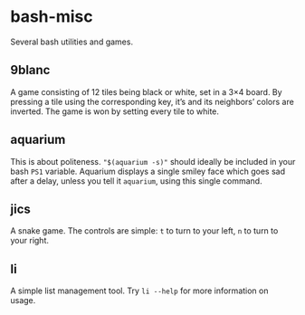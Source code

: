 # bash-misc
Several bash utilities and games.

## 9blanc
A game consisting of 12 tiles being black or white, set in a 3×4 board. By pressing a tile using the corresponding key, it’s and its neighbors’ colors are inverted. The game is won by setting every tile to white.

## aquarium
This is about politeness. `"$(aquarium -s)"` should ideally be included in your bash `PS1` variable. Aquarium displays a single smiley face which goes sad after a delay, unless you tell it `aquarium`, using this single command.

## jics
A snake game. The controls are simple: `t` to turn to your left, `n` to turn to your right.

## li
A simple list management tool. Try `li --help` for more information on usage.
